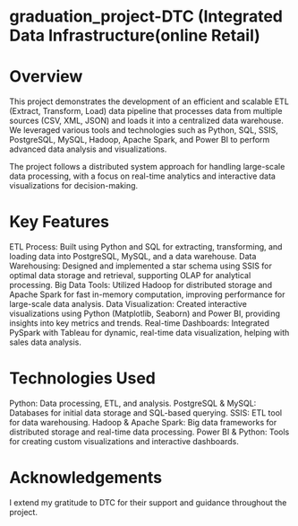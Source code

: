 ﻿# graduation_project-DTC (Integrated Data Infrastructure(online Retail)
 
#  Overview
This project demonstrates the development of an efficient and scalable ETL (Extract, Transform, Load) data pipeline that processes data from multiple sources (CSV, XML, JSON) and loads it into a centralized data warehouse.
 We leveraged various tools and technologies such as Python, SQL, SSIS, PostgreSQL, MySQL, Hadoop, Apache Spark, and Power BI to perform advanced data analysis and visualizations.

The project follows a distributed system approach for handling large-scale data processing, with a focus on real-time analytics and interactive data visualizations for decision-making.

# Key Features
ETL Process: Built using Python and SQL for extracting, transforming, and loading data into PostgreSQL, MySQL, and a data warehouse.
Data Warehousing: Designed and implemented a star schema using SSIS for optimal data storage and retrieval, supporting OLAP for analytical processing.
Big Data Tools: Utilized Hadoop for distributed storage and Apache Spark for fast in-memory computation, improving performance for large-scale data analysis.
Data Visualization: Created interactive visualizations using Python (Matplotlib, Seaborn) and Power BI, providing insights into key metrics and trends.
Real-time Dashboards: Integrated PySpark with Tableau for dynamic, real-time data visualization, helping with sales data analysis.

# Technologies Used
Python: Data processing, ETL, and analysis.
PostgreSQL & MySQL: Databases for initial data storage and SQL-based querying.
SSIS: ETL tool for data warehousing.
Hadoop & Apache Spark: Big data frameworks for distributed storage and real-time data processing.
Power BI & Python: Tools for creating custom visualizations and interactive dashboards.

# Acknowledgements
I extend my gratitude to  DTC for their support and guidance throughout the project.


  
